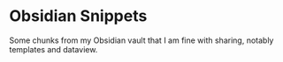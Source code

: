 # Obsidian Snippets

Some chunks from my Obsidian vault that I am fine with sharing, notably templates and dataview.
